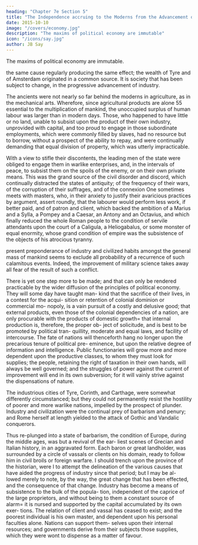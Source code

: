 ```yaml
---
heading: "Chapter 7e Section 5"
title: "The Independence accruing to the Moderns from the Advancement of Industry"
date: 2015-10-10
image: "/covers/economy.jpg"
description: "The maxims of political economy are immutable"
icon: "/icons/say.jpg"
author: JB Say
---
```




The maxims of political economy are immutable. 

the same cause regularly producing the same effect; the wealth of Tyre and of Amsterdam originated in a common source. It is society that has been subject to change, in the progressive advancement of industry.

The ancients were not nearly so far behind the moderns in agriculture, as in the mechanical arts. Wherefore, since agricultural products are alone 55 essential to the multiplication of mankind, the unoccupied surplus of human labour was larger than in modern days. Those, who happened to have little or no land, unable to subsist upon the product of their own industry, unprovided with capital, and too proud to engage in those subordinate employments, which were commonly filled
by slaves, had no resource but to borrow, without a prospect
of the ability to repay, and were continually demanding that
equal division of property, which was utterly impracticable.

With a view to stifle their discontents, the leading men of the state were obliged to engage them in warlike enterprises, and,
in the intervals of peace, to subsist them on the spoils of the enemy, or on their own private means. This was the grand
source of the civil disorder and discord, which continually distracted the states of antiquity; of the frequency of their
wars, of the corruption of their suffrages, and of the connexion One sometimes meets with masters, who, in their anxiety to
justify their avaricious practices by argument, assert roundly, that the labourer would perform less work, if better paid, and of patron and client, which backed the ambition of a Marius and a Sylla, a Pompey and a Caesar, an Antony and an
Octavius, and which finally reduced the whole Roman people to the condition of servile attendants upon the court of a
Caligula, a Heliogabalus, or some monster of equal enormity, whose grand condition of empire was the subsistence of the
objects of his atrocious tyranny.

present preponderance of industry and civilized habits
amongst the general mass of mankind seems to exclude all
probability of a recurrence of such calamitous events. Indeed,
the improvement of military science takes away all fear of
the result of such a conflict.

There is yet one step more to be made; and that can only be
rendered practicable by the wider diffusion of the principles
of political economy. They will some day have taught man-
kind that the sacrifice of their lives, in a contest for the acqui-
sition or retention of colonial dominion or commercial mo-
nopoly, is a vain pursuit of a costly and delusive good; that
external products, even those of the colonial dependencies of
a nation, are only procurable with the products of domestic
growth= that internal production is, therefore, the proper ob-
ject of solicitude, and is best to be promoted by political tran-
quillity, moderate and equal laws, and facility of intercourse.
The fate of nations will thenceforth hang no longer upon the
precarious tenure of political pre- eminence, but upon the relative degree of information and intelligence. Public functionaries will grow more and more dependent upon the productive classes, to whom they must look for supplies; the people, retaining the right of taxation in their own hands, will always be well governed; and the struggles of power against the current of improvement will end in its own subversion; for it will vainly strive against the dispensations of nature.

The industrious cities of Tyre, Corinth, and Carthage, were somewhat differently circumstanced; but they could not permanently resist the hostility of poorer and more warlike nations, impelled by the prospect of plunder. Industry and civilization were the continual prey of barbarism and penury; and
Rome herself at length yielded to the attack of Gothic and Vandalic conquerors.

Thus re-plunged into a state of barbarism, the condition of
Europe, during the middle ages, was but a revival of the ear-
liest scenes of Grecian and Italian history, in an aggravated
form. Each baron or great landholder, was surrounded by a
circle of vassals or clients on his domain, ready to follow him
in civil broils or foreign warfare.
I should trench upon the province of the historian, were I to
attempt the delineation of the various causes that have aided
the progress of industry since that period; but I may be al-
lowed merely to note, by the way, the great change that has
been effected, and the consequence of that change. Industry
has become a means of subsistence to the bulk of the popula-
tion, independent of the caprice of the large proprietors, and
without being to them a constant source of alarm= it is nursed
and supported by the capital accumulated by its own exer-
tions. The relation of client and vassal has ceased to exist;
and the poorest individual is his own master, and dependent
upon his personal faculties alone. Nations can support them-
selves upon their internal resources; and governments derive
from their subjects those supplies, which they were wont to
dispense as a matter of favour.

